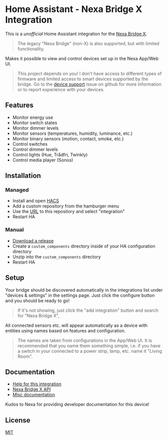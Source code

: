# Home Assistant - Nexa Bridge X Integration

This is a *unofficial* Home Assistant integration for the [Nexa Bridge X](https://nexa.se/nexa-bridge-x).

> The legacy "Nexa Bridge" (non-X) is also supported, but with limited functionality.

Makes it possible to view and control devices set up in the Nexa App/Web UI.

> This project depends on you! I don't have access to different types of firmware and limited access to smart
> devices supported by the bridge. Go to the [device support](https://github.com/andersevenrud/ha-nexa-bridge-x/issues/6)
> issue on github for more information or to report experience with your devices.

## Features

* Monitor energy use
* Monitor switch states
* Monitor dimmer levels
* Monitor sensors (temperatures, humidity, luminance, etc.)
* Monitor binary sensors (motion, contact, smoke, etc.)
* Control switches
* Control dimmer levels
* Control lights (Hue, Trådfri, Twinkly)
* Control media player (Sonos)

## Installation

### Managed

* Install and open [HACS](https://hacs.xyz/)
* Add a custom repository from the hamburger menu
* Use the [URL](https://github.com/andersevenrud/ha-nexa-bridge-x.git) to this repository and select "integration"
* Restart HA

### Manual

* [Download a release](https://github.com/andersevenrud/ha-nexa-bridge-x/releases)
* Create a `custom_components` directory inside of your HA configuration directory
* Unzip into the `custom_components` directory
* Restart HA

## Setup

Your bridge should be discovered automatically in the integrations list
under "devices & settings" in the settings page.
Just click the configure button and you should be ready to go!

> If it's not showing, just click the "add integration" button and search for
> "Nexa Bridge X",

All connected sensors etc. will appear automatically as a device with entities using
names based on features and configuration.

> The names are taken from configurations in the App/Web UI.
> It is recommended that you name them something simple, i.e. if you have a switch
> in your connected to a power strip, lamp, etc. name it "Living Room".

## Documentation

* [Help for this integration](https://github.com/andersevenrud/ha-nexa-bridge-x/blob/main/HELP.md)
* [Nexa Bridge X API](https://nexa.se/docs/)
* [Misc documentation](https://gist.github.com/andersevenrud/e4637c0cbde665f72f864032e540aa5d)

Kudos to Nexa for providing developer documentation for this device!

## License

[MIT](https://github.com/andersevenrud/ha-nexa-bridge-x/blob/main/LICENSE)
